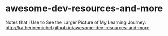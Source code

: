 awesome-dev-resources-and-more
====================
Notes that I Use to See the Larger Picture of My Learning Journey: <br> http://katherinemichel.github.io/awesome-dev-resources-and-more
